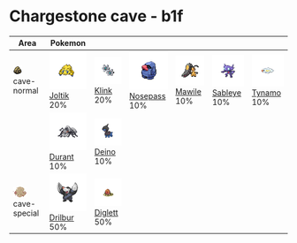 # Chargestone cave - b1f

| Area                                                                    | Pokemon                                                                                      | &nbsp;                                                                                       | &nbsp;                                                                                         | &nbsp;                                                                                     | &nbsp;                                                                                       | &nbsp;                                                                                     |
| ----------------------------------------------------------------------- | -------------------------------------------------------------------------------------------- | -------------------------------------------------------------------------------------------- | ---------------------------------------------------------------------------------------------- | ------------------------------------------------------------------------------------------ | -------------------------------------------------------------------------------------------- | ------------------------------------------------------------------------------------------ |
| ![cave-normal](../../img/items/cave-normal.png)<br/>cave-normal<br/>    | ![joltik](../../img/pokemon/595.png) <br/>[Joltik](/blaze-black-wiki/pokemon/595) <br/>20%   | ![klink](../../img/pokemon/599.png) <br/>[Klink](/blaze-black-wiki/pokemon/599) <br/>20%     | ![nosepass](../../img/pokemon/299.png) <br/>[Nosepass](/blaze-black-wiki/pokemon/299) <br/>10% | ![mawile](../../img/pokemon/303.png) <br/>[Mawile](/blaze-black-wiki/pokemon/303) <br/>10% | ![sableye](../../img/pokemon/302.png) <br/>[Sableye](/blaze-black-wiki/pokemon/302) <br/>10% | ![tynamo](../../img/pokemon/602.png) <br/>[Tynamo](/blaze-black-wiki/pokemon/602) <br/>10% |
|                                                                         | ![durant](../../img/pokemon/632.png) <br/>[Durant](/blaze-black-wiki/pokemon/632) <br/>10%   | ![deino](../../img/pokemon/633.png) <br/>[Deino](/blaze-black-wiki/pokemon/633) <br/>10%     |
| ![cave-special](../../img/items/cave-special.png)<br/>cave-special<br/> | ![drilbur](../../img/pokemon/529.png) <br/>[Drilbur](/blaze-black-wiki/pokemon/529) <br/>50% | ![diglett](../../img/pokemon/050.png) <br/>[Diglett](/blaze-black-wiki/pokemon/050) <br/>50% |